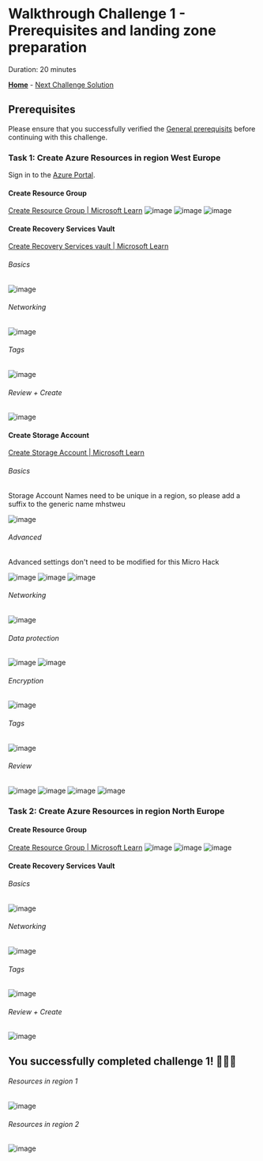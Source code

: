 # Walkthrough Challenge 1 - Prerequisites and landing zone preparation

Duration: 20 minutes

 **[Home](../../Readme.md)** - [Next Challenge Solution](../challenge-2/solution.md)

## Prerequisites

Please ensure that you successfully verified the [General prerequisits](../../Readme.md#general-prerequisites) before continuing with this challenge.

### Task 1: Create Azure Resources in region West Europe

Sign in to the [Azure Portal](https://portal.azure.com/).

#### Create Resource Group
[Create Resource Group | Microsoft Learn](https://learn.microsoft.com/en-us/azure/azure-resource-manager/management/manage-resource-groups-portal#create-resource-groups)
![image](./img/001.png)
![image](./img/002.png)
![image](./img/003.png)

#### Create Recovery Services Vault
[Create Recovery Services vault | Microsoft Learn](https://learn.microsoft.com/azure/backup/backup-create-recovery-services-vault)

###### Basics
![image](./img/004.png)

###### Networking
![image](./img/005.png)

###### Tags
![image](./img/006.png)

###### Review + Create
![image](./img/007.png)

#### Create Storage Account
[Create Storage Account | Microsoft Learn](https://learn.microsoft.com/azure/storage/common/storage-account-create)

###### Basics
Storage Account Names need to be unique in a region, so please add a suffix to the generic name mhstweu

![image](./img/008.png)

###### Advanced
Advanced settings don't need to be modified for this Micro Hack

![image](./img/009.png)
![image](./img/010.png)
![image](./img/011.png)

###### Networking
![image](./img/012.png)

###### Data protection
![image](./img/013.png)
![image](./img/014.png)

###### Encryption
![image](./img/015.png)

###### Tags
![image](./img/016.png)

###### Review
![image](./img/017.png)
![image](./img/018.png)
![image](./img/019.png)
![image](./img/020.png)

### Task 2: Create Azure Resources in region North Europe
#### Create Resource Group
[Create Resource Group | Microsoft Learn](https://learn.microsoft.com/en-us/azure/azure-resource-manager/management/manage-resource-groups-portal#create-resource-groups)
![image](./img/021.png)
![image](./img/022.png)
![image](./img/023.png)

#### Create Recovery Services Vault

###### Basics
![image](./img/024.png)

###### Networking
![image](./img/025.png)

###### Tags
![image](./img/026.png)

###### Review + Create
![image](./img/027.png)

## You successfully completed challenge 1! 🚀🚀🚀
###### Resources in region 1
![image](./img/028.png)
###### Resources in region 2
![image](./img/029.png)